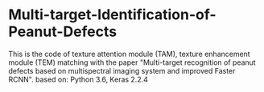 # Multi-target-Identification-of-Peanut-Defects
This is the code of texture attention module (TAM), texture enhancement module (TEM) matching with the paper "Multi-target recognition of peanut defects based on multispectral imaging system and improved Faster RCNN". based on: Python 3.6, Keras 2.2.4
